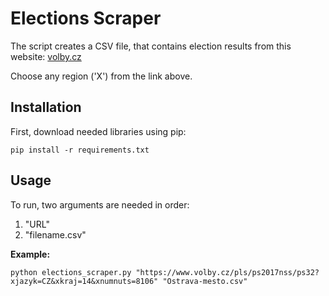 # Elections Scraper

The script creates a CSV file, that contains election results from this website: [volby.cz](https://www.volby.cz/pls/ps2017nss/ps3?xjazyk=CZ)

Choose any region ('X') from the link above.

## Installation

First, download needed libraries using pip:

```
pip install -r requirements.txt
```

## Usage

To run, two arguments are needed in order:
1. "URL"
2. "filename.csv"

**Example:**

```
python elections_scraper.py "https://www.volby.cz/pls/ps2017nss/ps32?xjazyk=CZ&xkraj=14&xnumnuts=8106" "Ostrava-mesto.csv"
```